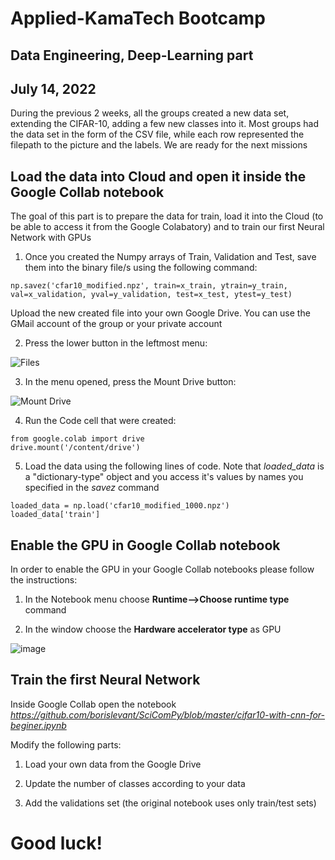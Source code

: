 # Applied-KamaTech Bootcamp
## Data Engineering, Deep-Learning part
## July 14, 2022

During the previous 2 weeks, all the groups created a new data set, extending the CIFAR-10, adding a few new classes into it. Most groups had the data set in the form of the CSV file, while each row represented the filepath to the picture and the labels. We are ready for the next missions

## Load the data into Cloud and open it inside the Google Collab notebook

The goal of this part is to prepare the data for train, load it into the Cloud (to be able to access it from the Google Colabatory) and to train our first Neural Network with GPUs

1. Once you created the Numpy arrays of Train, Validation and Test, save them into the binary file/s using the following command:

```
np.savez('cfar10_modified.npz', train=x_train, ytrain=y_train, val=x_validation, yval=y_validation, test=x_test, ytest=y_test)
```
Upload the new created file into your own Google Drive. You can use the GMail account of the group or your private account

2. Press the lower button in the leftmost menu:

![Files](https://user-images.githubusercontent.com/36374917/178928953-4370e4e1-8187-4032-886e-10c33c92364e.png)

3. In the menu opened, press the Mount Drive button:

![Mount Drive](https://user-images.githubusercontent.com/36374917/178930872-29de6338-8080-4602-ab39-4ce3e217bb88.png)

4. Run the Code cell that were created:

```
from google.colab import drive
drive.mount('/content/drive')
```

5. Load the data using the following lines of code. Note that *loaded_data* is a "dictionary-type" object and you access it's values by names you specified in the *savez* command

```
loaded_data = np.load('cfar10_modified_1000.npz')
loaded_data['train']
```

## Enable the GPU in Google Collab notebook

In order to enable the GPU in your Google Collab notebooks please follow the instructions:

1. In the Notebook menu choose **Runtime-->Choose runtime type** command

2. In the window choose the **Hardware accelerator type** as GPU

![image](https://user-images.githubusercontent.com/36374917/178932894-fe8b688e-2ed0-4905-93e7-38af5c193b9f.png)

## Train the first Neural Network

Inside Google Collab open the notebook *https://github.com/borislevant/SciComPy/blob/master/cifar10-with-cnn-for-beginer.ipynb*

Modify the following parts:

1. Load your own data from the Google Drive

2. Update the number of classes according to your data

3. Add the validations set (the original notebook uses only train/test sets)

# Good luck!

